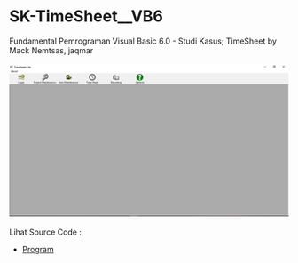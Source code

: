 # SK-TimeSheet__VB6
Fundamental Pemrograman Visual Basic 6.0 - Studi Kasus; TimeSheet by Mack Nemtsas, jaqmar<br><br>
<img src="https://github.com/RizkyKhapidsyah/SK-TimeSheet__VB6/blob/main/result/001.PNG"><br><br>
Lihat Source Code : <br>
- <a href="https://github.com/RizkyKhapidsyah/SK-TimeSheet__VB6">Program</a>
